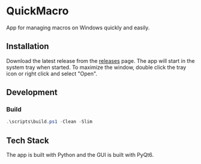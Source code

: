 # QuickMacro

App for managing macros on Windows quickly and easily.

## Installation

Download the latest release from the [releases](https://github.com/paulrauchbach/quickmacro/releases) page.
The app will start in the system tray when started. To maximize the window, double click the tray icon or right click and select "Open".

## Development

### Build

```powershell
.\scripts\build.ps1 -Clean -Slim
```

## Tech Stack

The app is built with Python and the GUI is built with PyQt6.
